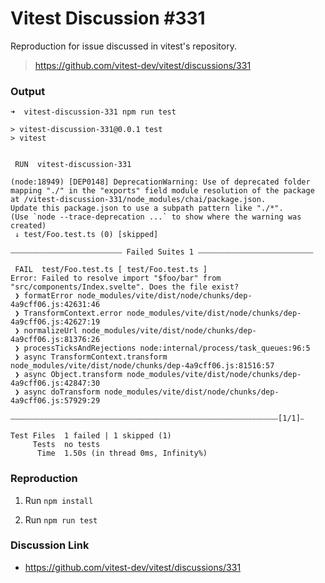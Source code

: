 # Vitest Discussion #331

Reproduction for issue discussed in vitest's repository.

> https://github.com/vitest-dev/vitest/discussions/331

### Output

```log
➜  vitest-discussion-331 npm run test

> vitest-discussion-331@0.0.1 test
> vitest


 RUN  vitest-discussion-331

(node:18949) [DEP0148] DeprecationWarning: Use of deprecated folder mapping "./" in the "exports" field module resolution of the package at /vitest-discussion-331/node_modules/chai/package.json.
Update this package.json to use a subpath pattern like "./*".
(Use `node --trace-deprecation ...` to show where the warning was created)
 ↓ test/Foo.test.ts (0) [skipped]

⎯⎯⎯⎯⎯⎯⎯⎯⎯⎯⎯⎯⎯⎯⎯⎯⎯⎯⎯⎯⎯⎯⎯⎯⎯⎯⎯⎯⎯⎯ Failed Suites 1 ⎯⎯⎯⎯⎯⎯⎯⎯⎯⎯⎯⎯⎯⎯⎯⎯⎯⎯⎯⎯⎯⎯⎯⎯⎯⎯⎯⎯⎯⎯⎯

 FAIL  test/Foo.test.ts [ test/Foo.test.ts ]
Error: Failed to resolve import "$foo/bar" from "src/components/Index.svelte". Does the file exist?
 ❯ formatError node_modules/vite/dist/node/chunks/dep-4a9cff06.js:42631:46
 ❯ TransformContext.error node_modules/vite/dist/node/chunks/dep-4a9cff06.js:42627:19
 ❯ normalizeUrl node_modules/vite/dist/node/chunks/dep-4a9cff06.js:81376:26
 ❯ processTicksAndRejections node:internal/process/task_queues:96:5
 ❯ async TransformContext.transform node_modules/vite/dist/node/chunks/dep-4a9cff06.js:81516:57
 ❯ async Object.transform node_modules/vite/dist/node/chunks/dep-4a9cff06.js:42847:30
 ❯ async doTransform node_modules/vite/dist/node/chunks/dep-4a9cff06.js:57929:29

⎯⎯⎯⎯⎯⎯⎯⎯⎯⎯⎯⎯⎯⎯⎯⎯⎯⎯⎯⎯⎯⎯⎯⎯⎯⎯⎯⎯⎯⎯⎯⎯⎯⎯⎯⎯⎯⎯⎯⎯⎯⎯⎯⎯⎯⎯⎯⎯⎯⎯⎯⎯⎯⎯⎯⎯⎯⎯⎯⎯⎯⎯⎯⎯⎯⎯⎯⎯⎯⎯⎯⎯[1/1]⎯

Test Files  1 failed | 1 skipped (1)
     Tests  no tests
      Time  1.50s (in thread 0ms, Infinity%)
```

### Reproduction

1. Run `npm install`

2. Run `npm run test`

### Discussion Link

- https://github.com/vitest-dev/vitest/discussions/331
